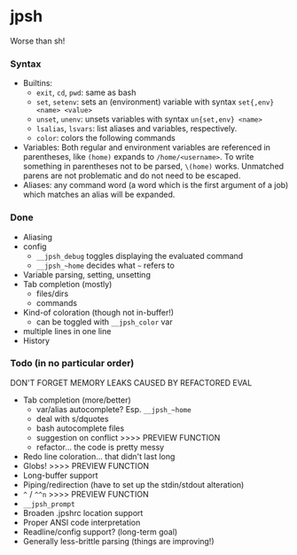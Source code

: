 # jpsh
Worse than sh!

### Syntax
 - Builtins:
    - `exit`, `cd`, `pwd`: same as bash
    - `set`, `setenv`: sets an (environment) variable with syntax `set{,env} <name> <value>`
    - `unset`, `unenv`: unsets variables with syntax `un{set,env} <name>`
    - `lsalias`, `lsvars`: list aliases and variables, respectively.
    - `color`: colors the following commands
 - Variables: Both regular and environment variables are referenced in parentheses, like `(home)` expands to `/home/<username>`. To write something in parentheses not to be parsed, `\(home)` works. Unmatched parens are not problematic and do not need to be escaped.
 - Aliases: any command word (a word which is the first argument of a job) which matches an alias will be expanded.

### Done
 - Aliasing
 - config
    - `__jpsh_debug` toggles displaying the evaluated command
    - `__jpsh_~home` decides what `~` refers to
 - Variable parsing, setting, unsetting
 - Tab completion (mostly)
    - files/dirs
    - commands
 - Kind-of coloration (though not in-buffer!)
    - can be toggled with `__jpsh_color` var
 - multiple lines in one line
 - History

### Todo (in no particular order)
DON'T FORGET MEMORY LEAKS CAUSED BY REFACTORED EVAL
 - Tab completion (more/better)
    - var/alias autocomplete? Esp. `__jpsh_~home`
    - deal with s/dquotes
    - bash autocomplete files
    - suggestion on conflict >>>> PREVIEW FUNCTION
    - refactor... the code is pretty messy
 - Redo line coloration... that didn't last long
 - Globs! >>>> PREVIEW FUNCTION
 - Long-buffer support
 - Piping/redirection (have to set up the stdin/stdout alteration)
 - `^` / `^^n` >>>> PREVIEW FUNCTION
 - `__jpsh_prompt`
 - Broaden .jpshrc location support
 - Proper ANSI code interpretation
 - Readline/config support? (long-term goal)
 - Generally less-brittle parsing (things are improving!)
